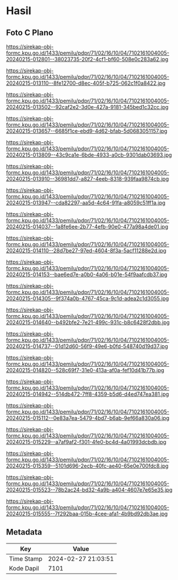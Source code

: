 # Hasil

## Foto C Plano

https://sirekap-obj-formc.kpu.go.id/1433/pemilu/pdpr/71/02/16/10/04/7102161004005-20240215-012801--38023735-20f2-4cf1-bf60-508e0c283a62.jpg

https://sirekap-obj-formc.kpu.go.id/1433/pemilu/pdpr/71/02/16/10/04/7102161004005-20240215-013110--8fe12700-d8ec-405f-b725-062c1f0a8422.jpg

https://sirekap-obj-formc.kpu.go.id/1433/pemilu/pdpr/71/02/16/10/04/7102161004005-20240215-013502--92caf2e2-3d0e-427a-9181-345bed1c32cc.jpg

https://sirekap-obj-formc.kpu.go.id/1433/pemilu/pdpr/71/02/16/10/04/7102161004005-20240215-013657--6685f1ce-ebd9-4d62-bfab-5d0683051157.jpg

https://sirekap-obj-formc.kpu.go.id/1433/pemilu/pdpr/71/02/16/10/04/7102161004005-20240215-013809--43c9ca1e-6bde-4933-a0cb-9301dab03693.jpg

https://sirekap-obj-formc.kpu.go.id/1433/pemilu/pdpr/71/02/16/10/04/7102161004005-20240215-013910--36981dd7-a827-4eeb-8318-939faa9874cb.jpg

https://sirekap-obj-formc.kpu.go.id/1433/pemilu/pdpr/71/02/16/10/04/7102161004005-20240215-013947--cda82297-aa5d-4c64-91fa-a8059c51ff1a.jpg

https://sirekap-obj-formc.kpu.go.id/1433/pemilu/pdpr/71/02/16/10/04/7102161004005-20240215-014037--1a8fe6ee-2b77-4efb-90e0-477a98a4de01.jpg

https://sirekap-obj-formc.kpu.go.id/1433/pemilu/pdpr/71/02/16/10/04/7102161004005-20240215-014110--28d7be27-97ed-4604-8f3a-5acf11288e2d.jpg

https://sirekap-obj-formc.kpu.go.id/1433/pemilu/pdpr/71/02/16/10/04/7102161004005-20240215-014153--bae6ed7e-a0b0-4a06-b01e-54f9aafcdb37.jpg

https://sirekap-obj-formc.kpu.go.id/1433/pemilu/pdpr/71/02/16/10/04/7102161004005-20240215-014305--9f374a0b-4767-45ca-9c1d-adea2c1d3055.jpg

https://sirekap-obj-formc.kpu.go.id/1433/pemilu/pdpr/71/02/16/10/04/7102161004005-20240215-014640--b492bfe2-7e21-499c-931c-b8c6428f2dbb.jpg

https://sirekap-obj-formc.kpu.go.id/1433/pemilu/pdpr/71/02/16/10/04/7102161004005-20240215-014737--01d12d60-56f9-49e6-b0fd-548740d19d37.jpg

https://sirekap-obj-formc.kpu.go.id/1433/pemilu/pdpr/71/02/16/10/04/7102161004005-20240215-014820--528c69f7-31e0-413a-af0a-fef10d41b77b.jpg

https://sirekap-obj-formc.kpu.go.id/1433/pemilu/pdpr/71/02/16/10/04/7102161004005-20240215-014942--514db472-7ff8-4359-b5d6-d4ed747ea381.jpg

https://sirekap-obj-formc.kpu.go.id/1433/pemilu/pdpr/71/02/16/10/04/7102161004005-20240215-015112--0e83a7ea-5479-4bd7-b6ab-9ef66a830a06.jpg

https://sirekap-obj-formc.kpu.go.id/1433/pemilu/pdpr/71/02/16/10/04/7102161004005-20240215-015229--a7af9af2-f301-4fe0-bc4d-4a01993dcbdb.jpg

https://sirekap-obj-formc.kpu.go.id/1433/pemilu/pdpr/71/02/16/10/04/7102161004005-20240215-015359--5101d696-2ecb-40fc-ae40-65e0e700fdc8.jpg

https://sirekap-obj-formc.kpu.go.id/1433/pemilu/pdpr/71/02/16/10/04/7102161004005-20240215-015523--78b2ac24-bd32-4a9b-a404-4607e7e65e35.jpg

https://sirekap-obj-formc.kpu.go.id/1433/pemilu/pdpr/71/02/16/10/04/7102161004005-20240215-015555--7f292baa-015b-4cee-afa1-4b9bd92db3ae.jpg


## Metadata

| Key        | Value               |
| ---------- | ------------------- |
| Time Stamp | 2024-02-27 21:03:51 |
| Kode Dapil | 7101                |



